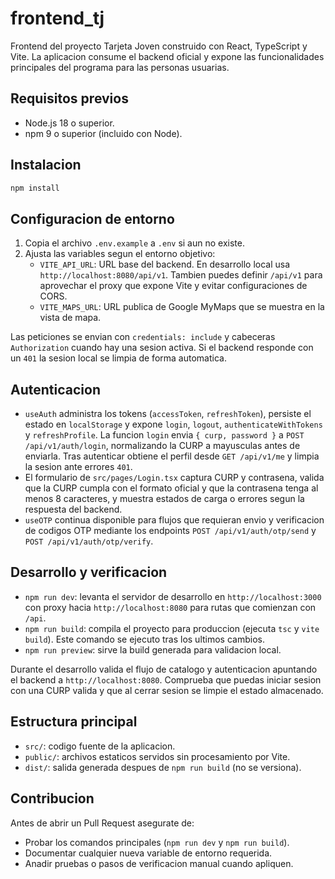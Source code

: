 # frontend_tj

Frontend del proyecto Tarjeta Joven construido con React, TypeScript y Vite. La aplicacion consume el backend oficial y expone las funcionalidades principales del programa para las personas usuarias.

## Requisitos previos
- Node.js 18 o superior.
- npm 9 o superior (incluido con Node).

## Instalacion
```bash
npm install
```

## Configuracion de entorno
1. Copia el archivo `.env.example` a `.env` si aun no existe.
2. Ajusta las variables segun el entorno objetivo:
   - `VITE_API_URL`: URL base del backend. En desarrollo local usa `http://localhost:8080/api/v1`. Tambien puedes definir `/api/v1` para aprovechar el proxy que expone Vite y evitar configuraciones de CORS.
   - `VITE_MAPS_URL`: URL publica de Google MyMaps que se muestra en la vista de mapa.

Las peticiones se envian con `credentials: include` y cabeceras `Authorization` cuando hay una sesion activa. Si el backend responde con un `401` la sesion local se limpia de forma automatica.

## Autenticacion
- `useAuth` administra los tokens (`accessToken`, `refreshToken`), persiste el estado en `localStorage` y expone `login`, `logout`, `authenticateWithTokens` y `refreshProfile`. La funcion `login` envia `{ curp, password }` a `POST /api/v1/auth/login`, normalizando la CURP a mayusculas antes de enviarla. Tras autenticar obtiene el perfil desde `GET /api/v1/me` y limpia la sesion ante errores `401`.
- El formulario de `src/pages/Login.tsx` captura CURP y contrasena, valida que la CURP cumpla con el formato oficial y que la contrasena tenga al menos 8 caracteres, y muestra estados de carga o errores segun la respuesta del backend.
- `useOTP` continua disponible para flujos que requieran envio y verificacion de codigos OTP mediante los endpoints `POST /api/v1/auth/otp/send` y `POST /api/v1/auth/otp/verify`.

## Desarrollo y verificacion
- `npm run dev`: levanta el servidor de desarrollo en `http://localhost:3000` con proxy hacia `http://localhost:8080` para rutas que comienzan con `/api`.
- `npm run build`: compila el proyecto para produccion (ejecuta `tsc` y `vite build`). Este comando se ejecuto tras los ultimos cambios.
- `npm run preview`: sirve la build generada para validacion local.

Durante el desarrollo valida el flujo de catalogo y autenticacion apuntando el backend a `http://localhost:8080`. Comprueba que puedas iniciar sesion con una CURP valida y que al cerrar sesion se limpie el estado almacenado.

## Estructura principal
- `src/`: codigo fuente de la aplicacion.
- `public/`: archivos estaticos servidos sin procesamiento por Vite.
- `dist/`: salida generada despues de `npm run build` (no se versiona).

## Contribucion
Antes de abrir un Pull Request asegurate de:
- Probar los comandos principales (`npm run dev` y `npm run build`).
- Documentar cualquier nueva variable de entorno requerida.
- Anadir pruebas o pasos de verificacion manual cuando apliquen.
